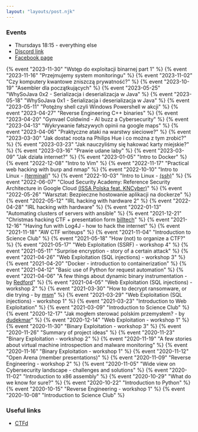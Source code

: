 ```yaml
---
layout: "layouts/post.njk"
---
```

### Events

- Thursdays 18:15 - everything else
- [Discord link](https://discord.gg/DjVypPcV8c)
- [Facebook page](https://www.facebook.com/KoloCyber)

{% event "2023-11-30" "Wstęp do exploitacji binarnej part 1" %}
{% event "2023-11-16" "Przejmujemy system monitoringu" %}
{% event "2023-11-02" "Czy komputery kwantowe zniszczą prywatność?" %}
{% event "2023-10-19" "Asembler dla początkujących" %}
{% event "2023-05-25" "WhySoJava 0x2 - Serializacja i deserializacja w Java" %}
{% event "2023-05-18" "WhySoJava 0x1 - Serializacja i deserializacja w Java" %}
{% event "2023-05-11" "Potężny shell czyli Windows Powershell w akcji" %}
{% event "2023-04-27" "Reverse Engineering C++ binaries" %}
{% event "2023-04-20" "Gynvael Coldwind - AI buzz a Cybersecurity" %}
{% event "2023-04-13" "Wykrywanie fałszywych opinii na google maps" %}
{% event "2023-04-06" "Praktyczne ataki na warstwy sieciowe?" %}
{% event "2023-03-30" "Jak dostać roota na Philips Hue i co można z tym zrobić?" %}
{% event "2023-03-23" "Jak nauczyliśmy się hakować karty miejskie?" %}
{% event "2023-03-16" "Prawie udane laby" %}
{% event "2023-03-09" "Jak działa internet?" %}
{% event "2023-01-05" "Intro to Docker" %}
{% event "2022-12-08" "Intro to Vim" %}
{% event "2022-11-17" "Practical web hacking with burp and nmap" %}
{% event "2022-10-10" "Intro to Linux - [(terminal)](https://docs.google.com/presentation/d/1lUJG3ZeYpzkbV2AIr3Tb9Pf5dpYz7MOxmmbHANYckP4/edit?usp=sharing)" %}
{% event "2022-10-03" "Intro to Linux - [(ssh)](https://docs.google.com/presentation/d/17pdNQ7bMUJpsCE73hYcIy1UXxaqCriwTTp2xZXhgFR8/edit?usp=sharing)" %}
{% event "2022-06-07" "Cloud Security Academy: Reference Security Architecture in Google Cloud [(ISSA Polska feat. KNCyber)](https://www.elka.pw.edu.pl/Aktualnosci/Seminaria-wyklady-warsztaty/Cloud-Security)" %}
{% event "2022-05-26" "Warsztat: Bezpieczne hostowanie aplikacji na dockerze" %}
{% event "2022-05-12" "IRL hacking with hardware 2" %}
{% event "2022-04-28" "IRL hacking with hardware" %}
{% event "2022-01-13" "Automating clusters of servers with ansible" %}
{% event "2021-12-21" "Christmas hacking CTF + presentation form [billtech](https://billtech.pl)" %}
{% event "2021-12-16" "Having fun with Log4J - how to hack the internet" %}
{% event "2021-11-18" "AW CTF writeups" %}
{% event "2021-11-04" "Introduction to Science Club" %}
{% event "2021-05-18" "How (not) to organize a CTF?" %}
{% event "2021-05-17" "Web Exploitation (SSRF) - workshop 4" %}
{% event "2021-05-11" "Surprise encryption - story of a certain attack" %}
{% event "2021-04-26" "Web Exploitation (SQL injections) - workshop 3" %}
{% event "2021-04-20" "Docker - introduction to containerization" %}
{% event "2021-04-12" "Basic use of Python for request automation" %}
{% event "2021-04-06" "A few things about dynamic binary instrumentation - by [Redford](https://twitter.com/dsredford)" %}
{% event "2021-04-05" "Web Exploitation (SQL injections) - workshop 2" %}
{% event "2021-03-30" "How to decrypt ransomware, or die trying - by [msm](https://twitter.com/MsmCode)" %}
{% event "2021-03-29" "Web Exploitation (SQL injections) - workshop 1" %}
{% event "2021-03-23" "Introduction to Web Exploitation" %}
{% event "2021-03-09" "Introduction to Science Club" %}
{% event "2020-12-17" "Jak mogłem sterować polskim przemysłem? - by [dudekmar](https://twitter.com/dudekmar)" %}
{% event "2020-12-14" "Web Exploitation - workshop 1" %}
{% event "2020-11-30" "Binary Exploitation - workshop 3" %}
{% event "2020-11-26" "Summary of project ideas" %}
{% event "2020-11-23" "Binary Exploitation - workshop 2" %}
{% event "2020-11-19" "A few stories about virtual machine introspection and malware monitoring" %}
{% event "2020-11-16" "Binary Exploitation - workshop 1" %}
{% event "2020-11-12" "Open Arena (member presentations)" %}
{% event "2020-11-09" "Reverse Engineering - workshop 2" %}
{% event "2020-11-05" "Wide view on Cybersecurity landscape - challenges and solutions" %}
{% event "2020-11-02" "Introduction to x86 assembly" %}
{% event "2020-10-29" "What do we know for sure?" %}
{% event "2020-10-22" "Introduction to Python" %}
{% event "2020-10-15" "Reverse Engineering - workshop 1" %}
{% event "2020-10-08" "Introduction to Science Club" %}

### Useful links

- [CTFd](https://ctfd.kncyber.pl)
